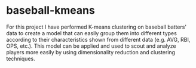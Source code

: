 # baseball-kmeans

For this project I have performed K-means clustering on baseball batters' data to create a model that can easily group them into different types according to their characteristics shown from different data (e.g. AVG, RBI, OPS, etc.). This model can be applied and used to scout and analyze players more easily by using dimensionality reduction and clustering techniques.
